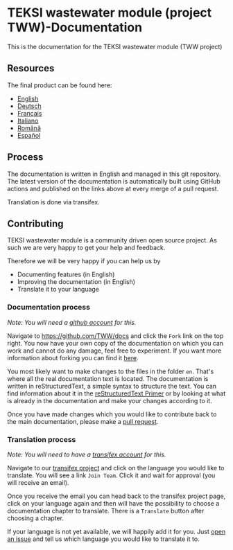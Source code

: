 # TEKSI wastewater module (project TWW)-Documentation
This is the documentation for the TEKSI wastewater module (TWW project)

## Resources

The final product can be found here:

 * [English](https://tww.github.io/docs)
 * [Deutsch](https://tww.github.io/docs/de)
 * [Français](https://tww.github.io/docs/fr)
 * [Italiano](https://tww.github.io/docs/it)
 * [Română](https://tww.github.io/docs/ro)
 * [Español](https://tww.github.io/docs/es)

## Process

The documentation is written in English and managed in this git repository.
The latest version of the documentation is automatically built using GitHub actions and published on the links above at every merge of a pull request.

Translation is done via transifex.

## Contributing

TEKSI wastewater module is a community driven open source project. As such we are very happy to
get your help and feedback.

Therefore we will be very happy if you can help us by

 * Documenting features (in English)
 * Improving the documentation (in English)
 * Translate it to your language

### Documentation process

*Note: You will need a [github account](https://github.com/) for this.*

Navigate to https://github.com/TWW/docs and click the `Fork` link on the top
right. You now have your own copy of the documentation on which you can work
and cannot do any damage, feel free to experiment.
If you want more information about forking you can find it
[here](https://help.github.com/articles/fork-a-repo/).

You most likely want to make changes to the files in the folder `en`. That's
where all the real documentation text is located. The documentation is written
in reStructuredText, a simple syntax to structure the text. You can find
information about it in the [reStructuredText
Primer](http://sphinx-doc.org/rest.html) or by looking at what is already in
the documentation and make your changes according to it.

Once you have made changes which you would like to contribute back to the main
documentation, please make a [pull
request](https://help.github.com/articles/using-pull-requests/).

### Translation process

*Note: You will need to have a [transifex account](https://transifex.com/) for this.*

Navigate to our [transifex
project](https://www.transifex.com/organization/tww/dashboard/tww-documentation)
and click on the language you would like to translate. You will see a link
`Join Team`. Click it and wait for approval (you will receive an email).

Once you receive the email you can head back to the transifex project page,
click on your language again and then will have the possibility to choose a
documentation chapter to translate. There is a `Translate` button after
choosing a chapter.

If your language is not yet available, we will happily add it for you. Just
[open an issue](https://github.com/TWW/docs/issues/new) and tell us which
language you would like to translate it to.
